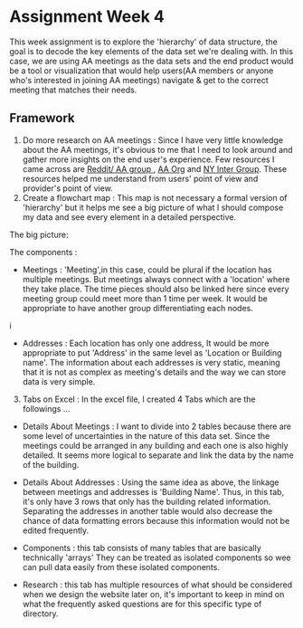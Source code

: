 # Assignment Week 4

This week assignment is to explore the 'hierarchy' of data structure, the goal is to decode the key elements of the data set we're dealing with. In this case, we are using AA meetings as the data sets and the end product would be a tool or visualization that would help users(AA members or anyone who's interested in joining AA meetings) navigate & get to the correct meeting that matches their needs.   


## Framework
1. Do more research on AA meetings : Since I have very little knowledge about the AA meetings, it's obvious to me that I need to look around and gather more insights on the end user's experience. Few resources I came across are [Reddit/ AA group ](https://www.reddit.com/r/alcoholicsanonymous/), [AA Org](https://www.aa.org) and [NY Inter Group](https://www.nyintergroup.org/meetings/?tsml-day=any&tsml-type=REOP&subid=holy-trinity-church-fellowship-hall). These resources helped me understand from users' point of view and provider's point of view. 
2. Create a flowchart map : This map is not necessary a formal version of 'hierarchy' but it helps me see a big picture of what I should compose my data and see every element in a detailed perspective. 

The big picture: 


The components : 

- Meetings : 
'Meeting',in this case, could be plural if the location has multiple meetings. But  meetings always connect with a 'location' where they take place.  The time pieces should also be linked here since every meeting group could meet more than 1 time per week. It would be appropriate to have another group differentiating each nodes.  

i[](WEEK4/Week4Images/Meeting1.jpg)

- Addresses : Each location has only one address, It would be more appropriate to put 'Address' in the same level as 'Location or Building name'. The information about each addresses is very static, meaning that it is not as complex as meeting's details and the way we can store data is very simple. 


3. Tabs on Excel : In the excel file, I created 4 Tabs which are the followings ... 

- Details About Meetings : I want to divide into 2 tables because there are some level of uncertainties in the nature of this data set. Since the meetings could be arranged in any building and each one is also highly detailed. It seems more logical to separate and link the data by the name of the building. 

- Details About Addresses : Using the same idea as above, the linkage between meetings and addresses is 'Building Name'. Thus, in this tab, it's only have 3 rows that only has the building related information. Separating the addresses in another table would also decrease the chance of data formatting errors because this information would not be edited frequently. 

- Components : this tab consists of many tables that are basically technically 'arrays' They can be treated as isolated components so wee can pull data easily from these isolated components. 

- Research : this tab has multiple resources of what should be considered when we design the website later on, it's important to keep in mind on what the frequently asked questions are for this specific type of directory. 

